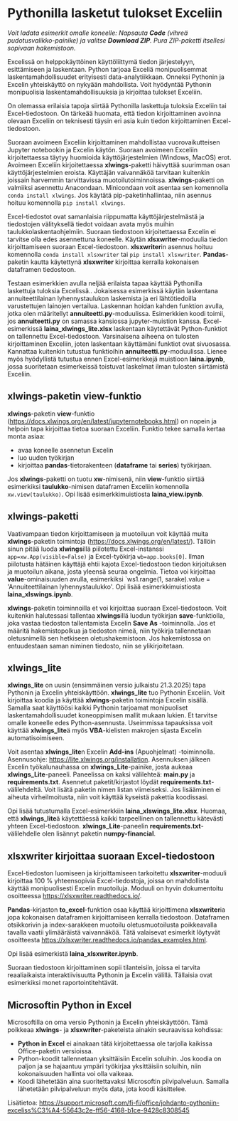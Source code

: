 # Pythonilla lasketut tulokset Exceliin

*Voit ladata esimerkit omalle koneelle: Napsauta **Code** (vihreä pudotusvalikko-painike) ja valitse **Download ZIP**. Pura ZIP-paketti itsellesi sopivaan hakemistoon.*

Excelissä on helppokäyttöinen käyttöliittymä tiedon järjestelyyn, esittämiseen ja laskentaan. Python tarjoaa Exceliä monipuolisemmat laskentamahdollisuudet erityisesti data-analytiikkaan. Onneksi Pythonin ja Excelin yhteiskäyttö on nykyään mahdollista. Voit hyödyntää Pythonin monipuolisia laskentamahdollisuuksia ja kirjoittaa tulokset Exceliin.

On olemassa erilaisia tapoja siirtää Pythonilla laskettuja tuloksia Exceliin tai Excel-tiedostoon. On tärkeää huomata, että tiedon kirjoittaminen avoinna olevaan Exceliin on teknisesti täysin eri asia kuin tiedon kirjoittaminen Excel-tiedostoon. 

Suoraan avoimeen Exceliin kirjoittaminen mahdollistaa vuorovaikutteisen Jupyter notebookin ja Excelin käytön. Suoraan avoimeen Exceliin kirjoitettaessa täytyy huomioida käyttöjärjestelmien (Windows, MacOS) erot. Avoimeen Exceliin kirjoitettaessa **xlwings**-paketti häivyttää suurimman osan käyttöjärjestelmien eroista. Käyttäjän vaivannäköä tarvitaan kuitenkin joissain harvemmin tarvittavissa muotoilutoiminnoissa. **xlwings**-paketti on valmiiksi asennettu Anacondaan. Minicondaan voit asentaa sen komennolla `conda install xlwings`. Jos käytätä pip-paketinhallintaa, niin asennus hoituu komennolla `pip install xlwings`.

Excel-tiedostot ovat samanlaisia riippumatta käyttöjärjestelmästä ja tiedostojen välityksellä tiedot voidaan avata myös muihin taulukkolaskentaohjelmiin. Suoraan tiedostoon kirjoitettaessa Excelin ei tarvitse olla edes asennettuna koneelle. Käytän **xlsxwriter**-moduulia tiedon kirjoittamiseen suoraan Excel-tiedostoon. **xlsxwriter**in asennus hoituu komennolla `conda install xlsxwriter` tai `pip install xlsxwriter`. **Pandas**-paketin kautta käytettynä **xlsxwriter** kirjoittaa kerralla kokonaisen dataframen tiedostoon.

Testaan esimerkkien avulla neljää erilaista tapaa käyttää Pythonilla laskettuja tuloksia Excelissä.. Jokaisessa esimerkissä käytän laskentana annuiteettilainan lyhennystaulukon laskemista ja eri lähtötiedoilla varustettujen lainojen vertailua. Laskennan hoidan kahden funktion avulla, jotka olen määritellyt **annuiteetti.py**-moduulissa. Esimerkkien koodi toimii, jos **annuiteetti.py** on samassa kansiossa jupyter-muistion kanssa. Excel-esimerkissä **laina_xlwings_lite.xlsx** laskentaan käytettävät Python-funktiot on tallennettu Excel-tiedostoon. Varsinaisena aiheena on tulosten kirjoittaminen Exceliin, joten laskentaan käyttämäni funktiot ovat sivuosassa. Kannattaa kuitenkin tutustua funktioihin **annuiteetti.py**-moduulissa. Lienee myös hyödyllistä tutustua ennen Excel-esimerkkejä muistioon **laina.ipynb**, jossa suoritetaan esimerkeissä toistuvat laskelmat ilman tulosten siirtämistä Exceliin.

## xlwings-paketin view-funktio

**xlwings**-paketin **view**-funktio (https://docs.xlwings.org/en/latest/jupyternotebooks.html) on nopein ja helpoin tapa kirjoittaa tietoa suoraan Exceliin. Funktio tekee samalla kertaa monta asiaa: 
- avaa koneelle asennetun Excelin
- luo uuden työkirjan
- kirjoittaa **pandas**-tietorakenteen (**dataframe** tai **series**) työkirjaan.

Jos **xlwings**-paketti on tuotu **xw**-nimisenä, niin **view**-funktio siirtää esimerkiksi **taulukko**-nimisen dataframen Exceliin komennolla `xw.view(taulukko)`. Opi lisää esimerkkimuistiosta **laina_view.ipynb**.

## xlwings-paketti

Vaativampaan tiedon kirjoittamiseen ja muotoiluun voit käyttää muita **xlwings**-paketin toimintoja (https://docs.xlwings.org/en/latest/). Tällöin sinun pitää luoda **xlwings**illä piilotettu Excel-instanssi `app=xw.App(visible=False)` ja Excel-työkirja `wb=app.books[0]`. Ilman piilotusta hätäinen käyttäjä ehtii kajota Excel-tiedostoon tiedon kirjoituksen ja muotoilun aikana, josta yleensä seuraa ongelmia. Tietoa voi kirjoittaa **value**-ominaisuuden avulla, esimerkiksi `ws1.range(1, sarake).value = 'Annuiteettilainan lyhennystaulukko'. Opi lisää esimerkkimuistiosta **laina_xlswings.ipynb**.

**xlwings**-paketin toiminnoilla et voi kirjoittaa suoraan Excel-tiedostoon. Voit kuitenkin halutessasi tallentaa **xlwings**illä luodun työkirjan **save**-funktiolla, joka vastaa tiedoston tallentamista Excelin **Save As** -toiminnolla. Jos et määritä hakemistopolkua ja tiedoston nimeä, niin työkirja tallennetaan oletusnimellä sen hetkiseen oletushakemistoon. Jos hakemistossa on entuudestaan saman niminen tiedosto, niin se ylikirjoitetaan.

## xlwings_lite

**xlwings_lite** on uusin (ensimmäinen versio julkaistu 21.3.2025) tapa Pythonin ja Excelin yhteiskäyttöön. **xlwings_lite** tuo Pythonin Exceliin. Voit kirjoittaa koodia ja käyttää **xlwings**-paketin toimintoja Excelin sisällä. Samalla saat käyttöösi kaikki Pythonin tarjoamat monipuoliset laskentamahdollisuudet koneoppimisen mallit mukaan lukien. Et tarvitse omalle koneelle edes Python-asennusta. Useimmissa tapauksissa voit käyttää **xlwings_lite**ä myös **VBA**-kielisten makrojen sijasta Excelin automatisoimiseen. 

Voit asentaa **xlwings_lite**n Excelin **Add-ins** (Apuohjelmat) -toiminnolla. Asennusohje: https://lite.xlwings.org/installation. Asennuksen jälkeen Excelin työkalunauhassa on **xlwings_Lite**-painike, josta aukeaa **xlwings_Lite**-paneeli. Paneelissa on kaksi välilehteä: **main.py** ja **requirements.txt**. Asennetut paketit/kirjastot löydät **requirements.txt**-välilehdeltä. Voit lisätä paketin nimen listan viimeiseksi. Jos lisääminen ei aiheuta virheilmoitusta, niin voit käyttää kyseistä pakettia koodissasi. 

Opi lisää tutustumalla Excel-esimerkkiin **laina_xlswings_lite.xlsx**. Huomaa, että **xlwings_lite**ä käytettäessä kaikki tarpeellinen on tallennettu kätevästi yhteen Excel-tiedostoon. **xlwings_Lite**-paneelin **requirements.txt**-välilehdelle olen lisännyt paketin **numpy-financial**.

## xlsxwriter kirjoittaa suoraan Excel-tiedostoon

Excel-tiedoston luomiseen ja kirjoittamiseen tarkoitettu **xlsxwriter**-moduuli kirjoittaa 100 % yhteensopivia Excel-tiedostoja, joissa on mahdollista käyttää monipuolisesti Excelin muotoiluja. Moduuli on hyvin dokumentoitu osoitteessa https://xlsxwriter.readthedocs.io/.

**Pandas**-kirjaston **to_excel**-funktion osaa käyttää kirjoittimena **xlsxwriter**ia jopa kokonaisen dataframen kirjoittamiseen kerralla tiedostoon. Dataframen otsikkorivin ja index-sarakkeen muotoilu oletusmuotoilusta poikkeavalla tavalla vaatii ylimääräistä vaivannäköä. Tätä valaisevat esimerkit löytyvät osoitteesta https://xlsxwriter.readthedocs.io/pandas_examples.html.

Opi lisää esimerkistä **laina_xlsxwriter.ipynb**.

Suoraan tiedostoon kirjoittaminen sopii tilanteisiin, joissa ei tarvita reaaliaikaista interaktiivisuutta Pythonin ja Excelin välillä. Tällaisia ovat esimerkiksi monet raportointitehtävät.

## Microsoftin Python in Excel

Microsoftilla on oma versio Pythonin ja Excelin yhteiskäyttöön. Tämä poikkeaa **xlwings**- ja **xlsxwriter**-paketeista ainakin seuraavissa kohdissa:
- **Python in Excel** ei ainakaan tätä kirjoitettaessa ole tarjolla kaikissa Office-paketin versioissa.
- Python-koodit tallennetaan yksittäisiin Excelin soluihin. Jos koodia on paljon ja se hajaantuu ympäri työkirjaa yksittäisiin soluihin, niin kokonaisuuden hallinta voi olla vaikeaa.
- Koodi lähetetään aina suoritettavaksi Microsoftin pilvipalveluun. Samalla lähetetään pilvipalveluun myös data, jota koodi käsittelee.

Lisätietoa: https://support.microsoft.com/fi-fi/office/johdanto-pythoniin-exceliss%C3%A4-55643c2e-ff56-4168-b1ce-9428c8308545














